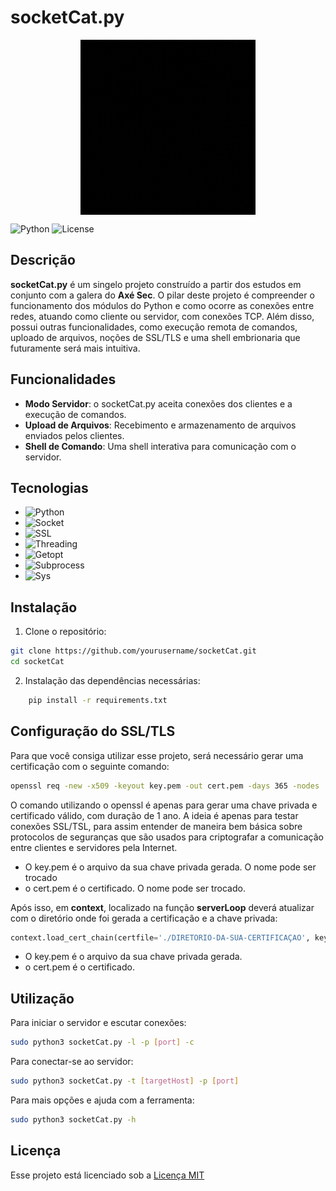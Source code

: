 # socketCat.py

<p align="center">
  <img align="center" width="280" src="./socketcat.gif" alt="socketCat Logo"/>
</p>

 ![Python](https://img.shields.io/badge/python-3.9-blue)  ![License](https://img.shields.io/badge/license-MIT-green) 



## Descrição
**socketCat.py** é um singelo projeto construído a partir dos estudos em conjunto com a galera do **Axé Sec**. O pilar deste projeto é compreender o funcionamento dos módulos do Python e como ocorre as conexões entre redes, atuando como cliente ou servidor, com conexões TCP. Além disso, possui outras funcionalidades, como execução remota de comandos, uploado de arquivos, noções de SSL/TLS e uma shell embrionaria que futuramente será mais intuitiva.

## Funcionalidades
- **Modo Servidor**: o socketCat.py aceita conexões dos clientes e a execução de comandos.
- **Upload de Arquivos**: Recebimento e armazenamento de arquivos enviados pelos clientes.
- **Shell de Comando**: Uma shell interativa para comunicação com o servidor.


## Tecnologias 
- ![Python](https://img.shields.io/badge/Python-3.9-blue?logo=python&logoColor=white)
- ![Socket](https://img.shields.io/badge/Socket%20Programming-using%20Python-green)
- ![SSL](https://img.shields.io/badge/SSL-using%20Python-purple)
- ![Threading](https://img.shields.io/badge/Threading-using%20Python-orange)
- ![Getopt](https://img.shields.io/badge/Getopt-using%20Python-yellow)
- ![Subprocess](https://img.shields.io/badge/Subprocess-using%20Python-red)
- ![Sys](https://img.shields.io/badge/Sys-using%20Python-lightgrey)


## Instalação
1. Clone o repositório:
```bash
git clone https://github.com/yourusername/socketCat.git
cd socketCat
```
2. Instalação das dependências necessárias:
```bash
    pip install -r requirements.txt
```

## Configuração do SSL/TLS
Para que você consiga utilizar esse projeto, será necessário gerar uma certificação com o seguinte comando:
```bash
openssl req -new -x509 -keyout key.pem -out cert.pem -days 365 -nodes
```
O comando utilizando o openssl é apenas para gerar uma chave privada e certificado válido, com duração de 1 ano. A ideia é apenas para testar conexões SSL/TSL, para assim entender de maneira bem básica sobre protocolos de seguranças que são usados para criptografar a comunicação entre clientes e servidores pela Internet.

* O key.pem é o arquivo da sua chave privada gerada. O nome pode ser trocado
* o cert.pem é o certificado. O nome pode ser trocado.

Após isso, em **context**, localizado na função **serverLoop** deverá atualizar com o diretório onde foi gerada a certificação e a chave privada:
```python
context.load_cert_chain(certfile='./DIRETORIO-DA-SUA-CERTIFICAÇAO', keyfile='./DIRETORIO-DA-SUA-CHAVE-PRIVADA')
```
* O key.pem é o arquivo da sua chave privada gerada.
* o cert.pem é o certificado.

## Utilização
Para iniciar o servidor e escutar conexões:
```bash
sudo python3 socketCat.py -l -p [port] -c
```

Para conectar-se ao servidor:
```bash
sudo python3 socketCat.py -t [targetHost] -p [port]
```

Para mais opções e ajuda com a ferramenta:
```bash 
sudo python3 socketCat.py -h
```

## Licença
Esse projeto está licenciado sob a [Licença MIT](LICENSE)